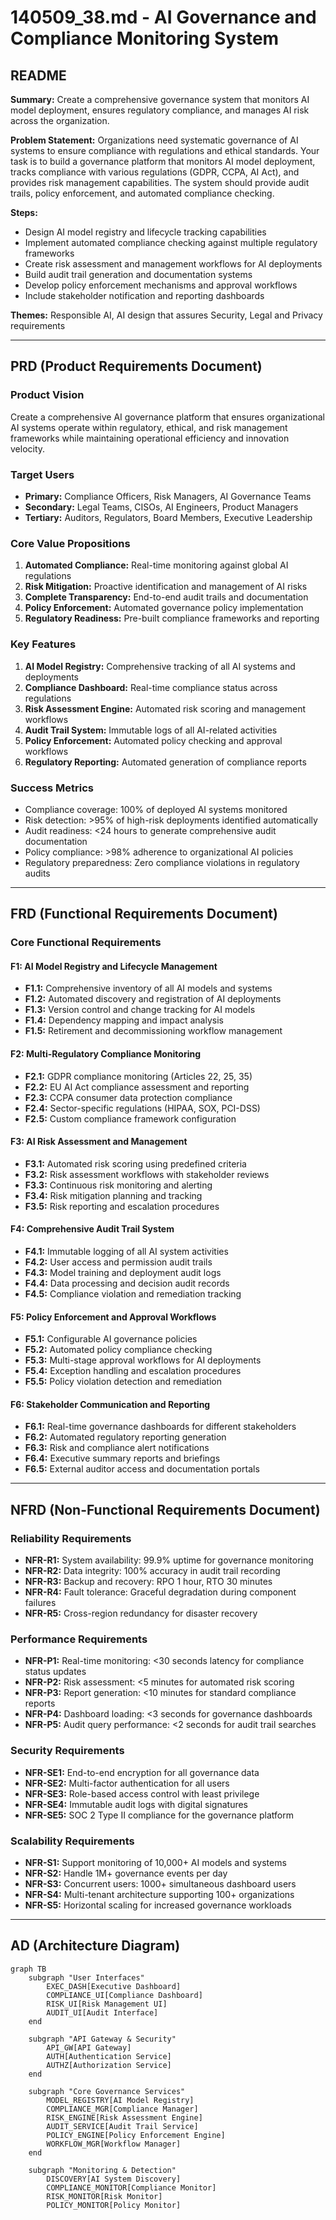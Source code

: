 # 140509_38.md - AI Governance and Compliance Monitoring System

## README

**Summary:** Create a comprehensive governance system that monitors AI model deployment, ensures regulatory compliance, and manages AI risk across the organization.

**Problem Statement:** Organizations need systematic governance of AI systems to ensure compliance with regulations and ethical standards. Your task is to build a governance platform that monitors AI model deployment, tracks compliance with various regulations (GDPR, CCPA, AI Act), and provides risk management capabilities. The system should provide audit trails, policy enforcement, and automated compliance checking.

**Steps:**
- Design AI model registry and lifecycle tracking capabilities
- Implement automated compliance checking against multiple regulatory frameworks
- Create risk assessment and management workflows for AI deployments
- Build audit trail generation and documentation systems
- Develop policy enforcement mechanisms and approval workflows
- Include stakeholder notification and reporting dashboards

**Themes:** Responsible AI, AI design that assures Security, Legal and Privacy requirements

---

## PRD (Product Requirements Document)

### Product Vision
Create a comprehensive AI governance platform that ensures organizational AI systems operate within regulatory, ethical, and risk management frameworks while maintaining operational efficiency and innovation velocity.

### Target Users
- **Primary:** Compliance Officers, Risk Managers, AI Governance Teams
- **Secondary:** Legal Teams, CISOs, AI Engineers, Product Managers
- **Tertiary:** Auditors, Regulators, Board Members, Executive Leadership

### Core Value Propositions
1. **Automated Compliance:** Real-time monitoring against global AI regulations
2. **Risk Mitigation:** Proactive identification and management of AI risks
3. **Complete Transparency:** End-to-end audit trails and documentation
4. **Policy Enforcement:** Automated governance policy implementation
5. **Regulatory Readiness:** Pre-built compliance frameworks and reporting

### Key Features
1. **AI Model Registry:** Comprehensive tracking of all AI systems and deployments
2. **Compliance Dashboard:** Real-time compliance status across regulations
3. **Risk Assessment Engine:** Automated risk scoring and management workflows
4. **Audit Trail System:** Immutable logs of all AI-related activities
5. **Policy Enforcement:** Automated policy checking and approval workflows
6. **Regulatory Reporting:** Automated generation of compliance reports

### Success Metrics
- Compliance coverage: 100% of deployed AI systems monitored
- Risk detection: >95% of high-risk deployments identified automatically
- Audit readiness: <24 hours to generate comprehensive audit documentation
- Policy compliance: >98% adherence to organizational AI policies
- Regulatory preparedness: Zero compliance violations in regulatory audits

---

## FRD (Functional Requirements Document)

### Core Functional Requirements

#### F1: AI Model Registry and Lifecycle Management
- **F1.1:** Comprehensive inventory of all AI models and systems
- **F1.2:** Automated discovery and registration of AI deployments
- **F1.3:** Version control and change tracking for AI models
- **F1.4:** Dependency mapping and impact analysis
- **F1.5:** Retirement and decommissioning workflow management

#### F2: Multi-Regulatory Compliance Monitoring
- **F2.1:** GDPR compliance monitoring (Articles 22, 25, 35)
- **F2.2:** EU AI Act compliance assessment and reporting
- **F2.3:** CCPA consumer data protection compliance
- **F2.4:** Sector-specific regulations (HIPAA, SOX, PCI-DSS)
- **F2.5:** Custom compliance framework configuration

#### F3: AI Risk Assessment and Management
- **F3.1:** Automated risk scoring using predefined criteria
- **F3.2:** Risk assessment workflows with stakeholder reviews
- **F3.3:** Continuous risk monitoring and alerting
- **F3.4:** Risk mitigation planning and tracking
- **F3.5:** Risk reporting and escalation procedures

#### F4: Comprehensive Audit Trail System
- **F4.1:** Immutable logging of all AI system activities
- **F4.2:** User access and permission audit trails
- **F4.3:** Model training and deployment audit logs
- **F4.4:** Data processing and decision audit records
- **F4.5:** Compliance violation and remediation tracking

#### F5: Policy Enforcement and Approval Workflows
- **F5.1:** Configurable AI governance policies
- **F5.2:** Automated policy compliance checking
- **F5.3:** Multi-stage approval workflows for AI deployments
- **F5.4:** Exception handling and escalation procedures
- **F5.5:** Policy violation detection and remediation

#### F6: Stakeholder Communication and Reporting
- **F6.1:** Real-time governance dashboards for different stakeholders
- **F6.2:** Automated regulatory reporting generation
- **F6.3:** Risk and compliance alert notifications
- **F6.4:** Executive summary reports and briefings
- **F6.5:** External auditor access and documentation portals

---

## NFRD (Non-Functional Requirements Document)

### Reliability Requirements
- **NFR-R1:** System availability: 99.9% uptime for governance monitoring
- **NFR-R2:** Data integrity: 100% accuracy in audit trail recording
- **NFR-R3:** Backup and recovery: RPO 1 hour, RTO 30 minutes
- **NFR-R4:** Fault tolerance: Graceful degradation during component failures
- **NFR-R5:** Cross-region redundancy for disaster recovery

### Performance Requirements
- **NFR-P1:** Real-time monitoring: <30 seconds latency for compliance status updates
- **NFR-P2:** Risk assessment: <5 minutes for automated risk scoring
- **NFR-P3:** Report generation: <10 minutes for standard compliance reports
- **NFR-P4:** Dashboard loading: <3 seconds for governance dashboards
- **NFR-P5:** Audit query performance: <2 seconds for audit trail searches

### Security Requirements
- **NFR-SE1:** End-to-end encryption for all governance data
- **NFR-SE2:** Multi-factor authentication for all users
- **NFR-SE3:** Role-based access control with least privilege
- **NFR-SE4:** Immutable audit logs with digital signatures
- **NFR-SE5:** SOC 2 Type II compliance for the governance platform

### Scalability Requirements
- **NFR-S1:** Support monitoring of 10,000+ AI models and systems
- **NFR-S2:** Handle 1M+ governance events per day
- **NFR-S3:** Concurrent users: 1000+ simultaneous dashboard users
- **NFR-S4:** Multi-tenant architecture supporting 100+ organizations
- **NFR-S5:** Horizontal scaling for increased governance workloads

---

## AD (Architecture Diagram)

```mermaid
graph TB
    subgraph "User Interfaces"
        EXEC_DASH[Executive Dashboard]
        COMPLIANCE_UI[Compliance Dashboard]
        RISK_UI[Risk Management UI]
        AUDIT_UI[Audit Interface]
    end
    
    subgraph "API Gateway & Security"
        API_GW[API Gateway]
        AUTH[Authentication Service]
        AUTHZ[Authorization Service]
    end
    
    subgraph "Core Governance Services"
        MODEL_REGISTRY[AI Model Registry]
        COMPLIANCE_MGR[Compliance Manager]
        RISK_ENGINE[Risk Assessment Engine]
        AUDIT_SERVICE[Audit Trail Service]
        POLICY_ENGINE[Policy Enforcement Engine]
        WORKFLOW_MGR[Workflow Manager]
    end
    
    subgraph "Monitoring & Detection"
        DISCOVERY[AI System Discovery]
        COMPLIANCE_MONITOR[Compliance Monitor]
        RISK_MONITOR[Risk Monitor]
        POLICY_MONITOR[Policy Monitor]
        